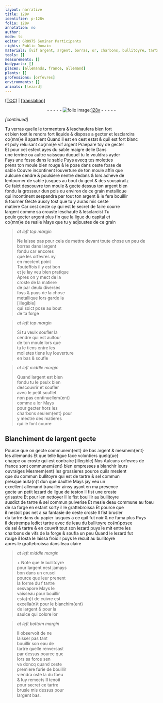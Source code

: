 ```yaml
---
layout: narrative
title: 128v
identifier: p-128v
folio: 128v
annotation: no
author:
mode: tc
editor: GR8975 Seminar Participants
rights: Public Domain
materials: [vif argent, argent, borras, or, charbons, bullitoyre, tartre, sel commun, eau commune, papier, eau, sel, cuivre, eau de tartre]
tools: []
measurements: []
bodyparts: []
places: [allemands, france, allemand]
plants: []
professions: [orfevres]
environments: []
animals: [lezard]
---
```


<p><a href="{{ site.baseurl }}/diplomatic/">[TOC]</a> | <a href="{{ site.baseurl }}/texts/p-128v_tl/" target="_blank">[translation]</a></p><div class="folio" align="center">- - - - - <a href="http://gallica.bnf.fr/ark:/12148/btv1b10500001g/f262.image" target="_blank"><img src="https://cu-mkp.github.io/2017-workshop-edition/assets/photo-icon.png" alt="folio image: " style="display:inline-block; margin-bottom:-3px;"/>128v</a> - - - - - </div>  
 
*[continued]*
  
 Tu verras quelle le tormentera & leschaufera bien fort<br/> et bien tost le rendra fort liquide & dispose a gecter et lesclarcira<br/> co{mm}e il apartient Quand il est en cest estat & quil est fort blanc<br/> et poly reluisant co{mm}e <span class="m">vif argent</span> Praepare toy de gecter<br/> Et pour cet esfect ayes du sable maigre delie Dans<br/> une terrine ou aultre vaisseau duquel tu le vouldras ayder<br/> Fays une fosse dans le sable Puys avecq tes molettes<br/> prens ton moule bien rouge & le pose dans ceste fosse de<br/> sable Couvre incontinent louverture de ton moule affin que<br/> aulcune cendre & poulsiere nentre dedans & lors acheve de<br/> lentourner de sable jusques au bout du gect & des souspirailz<br/> Ce faict descouvre ton moule & gecte dessus ton <span class="m">argent</span> bien<br/> fondu la grosseur dun pois ou environ de ce grain metallique<br/> qui incontinent sespandra par tout ton <span class="m">argent</span> & le fera bouillir<br/> & tourner Gecte aussy tost que tu y auras mis ceste<br/> matiere Car cest ceste cy qui est le secret de faire courre<br/> l<span class="m">argent</span> comme sa crouste leschaufe & lesclarcist Tu<br/> peulx gecter <span class="m">argent</span> plus fin que la ligue du capital et<br/> co{mm}e de realle Mays que tu y adjoustes de ce grain
 
> *at left top margin*
> 
> 
>   Ne laisse pas pour cela de mettre devant toute chose un peu de <span class="m">borras</span> dans l<span class="m">argent</span><br/> fondu car encores<br/> que les <span class="pro">orfevres</span> ny<br/> en mectent point<br/> Touteffois il y est bon<br/> et je lay veu bien pratique<br/> Apres on y mect de la<br/> croste de la matiere<br/> de par deulx diverses<br/> foys & puys de la chose<br/> metallique lors garde la<br/> [illegible]<br/> qui soict pose au bout<br/> de ta forge
 
> *at left top margin*
> 
> 
>   Si tu veulx soufler la<br/> cendre qui est aultour<br/> de ton moule lors que<br/> tu le tiens entre les<br/> molletes tiens luy louverture<br/> en bas & soufle 
 
> *at left middle margin*
> 
> 
>   Quand l<span class="m">argent</span> est bien<br/> fondu tu le peulx bien<br/> descouvrir et soufler<br/> avec le petit souflet<br/> non pas continuellem{ent}<br/> comme a l<span class="m">or</span> Mays<br/> pour gecter hors les<br/> <span class="m">charbons</span> seulem{ent} pour<br/> y mectre des matieres<br/> qui le font courre 
 
 
  

## Blanchiment de l<span class="m">argent</span> gecte

 
 Pource que on gecte communem{ent} de bas <span class="m">argent</span> & mesmem{ent}<br/> les <span class="pl">allemands</span> Et que telle ligue face volontiers quelq{ue}<br/> chappe ou croste <span class="del">qui est contraire [illegible] Nos</span> <span class="add">Aulcuns</span> <span class="pro">orfevres</span> <span class="del">de</span><br/> <span class="del"><span class="pl">france</span></span> sont communem{ent} bien empresses a blanchir leurs<br/> ouvraiges Mesmem{ent} les grossieres pource quils meslent<br/> que du commun <span class="m">bullitoyre</span> qui est de <span class="m">tartre</span> & <span class="m">sel commun</span><br/> presque auta{n}t dun que daultre Mays jay veu un<br/> excellent <span class="pl">allemand</span> travailler ainsy ayant en ma presence<br/> gecte un petit <span class="al">lezard</span> de ligue de teston Il fist une croste<br/> grisastre Et pour len nettoyer Il le fist bouillir au <span class="m">bullitoyre</span><br/> susdict de <span class="m">tartre</span> & sel commun <span class="add">pulverise</span> <span class="del">Et</span> mesle d<span class="m">eau commune</span> au foeu<br/> de sa forge en estant sorty il le grattebroissa Et pource que<br/> il nestoit pas net a sa fantasie de ceste croste Il fist brusler<br/> du <span class="m">tartre</span> <span class="add">dans du <span class="m">papier</span></span> iusques a ce quil fut noir & ne fuma plus Puys<br/> il destrempa ledict <span class="m">tartre</span> avec de l<span class="m">eau</span> du <span class="m">bullitoyre</span> co{m}posee<br/> de <span class="m">sel</span> & <span class="m">tartre</span> & en couvrit tout son <span class="al">lezard</span> puys le mit entre les<br/> charbons <span class="del">de</span> vifs de la forge & soufla un peu Quand le <span class="al">lezard</span> fut<br/> rouge il losta le laissa froidir puys le recuit au <span class="m">bullitoyre</span> <br/> apres le grattebroissa dans l<span class="m">eau</span> claire 
 
> *at left middle margin*
> 
> 
>   \+ Note que le <span class="m">bullitoyre</span><br/> pour l<span class="m">argent</span> nest jamays<br/> bon dans un crusol<br/> pource que leur prenent<br/> la forme du <span class="del">f</span> <span class="m">tartre</span><br/> sesvapore Mays le<br/> vaisseau pour bouillir<br/> esta{n}t de <span class="m">cuivre</span> est<br/> excella{n}t pour le blanchim{ent}<br/> de l<span class="m">argent</span> & pour la<br/> saulce qui colore l<span class="m">or</span> 
 
> *at left bottom margin*
> 
> 
>   Il observoit de ne<br/> laisser pas tant<br/> bouillir son <span class="m">eau de<br/> tartre</span> quelle renversast<br/> par dessus pource que<br/> lors sa force sen<br/> va doncq quand ceste<br/> premiere furie de bouillir<br/> viendra oste la du foeu<br/> & luy remects Il tenoit<br/> pour secret ce <span class="m">tartre</span><br/> brusle mis dessus pour<br/> l<span class="m">argent</span> bas. 
 
